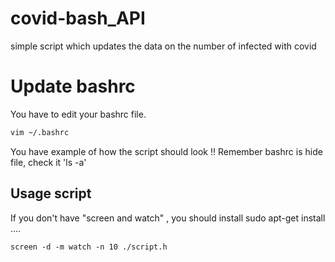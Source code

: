 # covid-bash_API
simple script which updates the data on the number of infected with covid

# Update bashrc

You have to edit your bashrc file.
```bash
vim ~/.bashrc
``` 
You have example of how the script should look 
!! Remember bashrc is hide file, check it 'ls -a'

## Usage script 
If you don't have "screen and watch" , you should install
sudo apt-get install ....

```
screen -d -m watch -n 10 ./script.h
```


